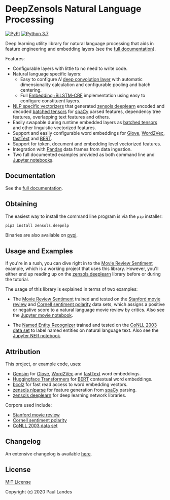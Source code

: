 # DeepZensols Natural Language Processing

[![PyPI][pypi-badge]][pypi-link]
[![Python 3.7][python37-badge]][python37-link]

Deep learning utility library for natural language processing that aids in
feature engineering and embedding layers (see the [full documentation]).

Features:
* Configurable layers with little to no need to write code.
* Natural language specific layers:
  * Easy to configure *N* [deep convolution layer] with automatic
    dimensionality calculation and configurable pooling and batch centering.
  * Full [Embedding+BiLSTM-CRF] implementation using easy to configure
	constituent layers.
* [NLP specific vectorizers] that generated [zensols deeplearn] encoded and
  decoded [batched tensors] for [spaCy] parsed features, dependency tree
  features, overlapping text features and others.
* Easily swapable during runtime embedded layers as [batched tensors] and other
  linguistic vectorized features.
* Support and easily configurable word embeddings for [Glove], [Word2Vec],
  [fastText] and [BERT].
* Support for token, document and embedding level vectorized features.
* Integration with [Pandas] data frames from data ingestion.
* Two full documented examples provided as both command line and [Jupyter
  notebooks](#usage-and-examples).


## Documentation

See the [full documentation].


## Obtaining

The easiest way to install the command line program is via the `pip` installer:
```bash
pip3 install zensols.deepnlp
```

Binaries are also available on [pypi].


## Usage and Examples

If you're in a rush, you can dive right in to the [Movie Review Sentiment]
example, which is a working project that uses this library.  However, you'll
either end up reading up on the [zensols deeplearn] library before or during
the tutorial.

The usage of this library is explained in terms of two examples:
* The [Movie Review Sentiment] trained and tested on the [Stanford movie
  review] and [Cornell sentiment polarity] data sets, which assigns a positive
  or negative score to a natural language movie review by critics.  Also see
  the [Jupyter movie notebook].

* The [Named Entity Recognizer] trained and tested on the [CoNLL 2003 data set]
  to label named entities on natural language text.  Also see the [Jupyter NER
  notebook].


## Attribution

This project, or example code, uses:
* [Gensim] for [Glove], [Word2Vec] and [fastText] word embeddings.
* [Huggingface Transformers] for [BERT] contextual word embeddings.
* [bcolz] for fast read access to word embedding vectors.
* [zensols nlparse] for feature generation from [spaCy] parsing.
* [zensols deeplearn] for deep learning network libraries.

Corpora used include:
* [Stanford movie review]
* [Cornell sentiment polarity]
* [CoNLL 2003 data set]


## Changelog

An extensive changelog is available [here](CHANGELOG.md).


## License

[MIT License](LICENSE.md)

Copyright (c) 2020 Paul Landes


<!-- links -->
[pypi]: https://pypi.org/project/zensols.deepnlp/
[pypi-link]: https://pypi.python.org/pypi/zensols.deepnlp
[pypi-badge]: https://img.shields.io/pypi/v/zensols.deepnlp.svg
[python37-badge]: https://img.shields.io/badge/python-3.7-blue.svg
[python37-link]: https://www.python.org/downloads/release/python-370

[Gensim]: https://radimrehurek.com/gensim/
[Huggingface Transformers]: https://huggingface.co
[Glove]: https://nlp.stanford.edu/projects/glove/
[Word2Vec]: https://code.google.com/archive/p/word2vec/
[fastText]: https://fasttext.cc
[BERT]: https://huggingface.co/transformers/model_doc/bert.html
[bcolz]: https://pypi.org/project/bcolz/
[spaCy]: https://spacy.io
[Pandas]: https://pandas.pydata.org

[Stanford movie review]: https://ai.stanford.edu/~amaas/data/sentiment/
[Cornell sentiment polarity]: https://www.cs.cornell.edu/people/pabo/movie-review-data/
[CoNLL 2003 data set]: https://www.clips.uantwerpen.be/conll2003/ner/

[zensols deeplearn]: https://github.com/plandes/deeplearn
[zensols nlparse]: https://github.com/plandes/nlparse

[full documentation]: https://plandes.github.io/deepnlp/index.html
[Movie Review Sentiment]: doc/movie-example.md
[Named Entity Recognizer]: doc/ner-example.md
[Embedding+BiLSTM-CRF]: doc/ner-example.html#bilstm-crf
[batched tensors]: https://plandes.github.io/deeplearn/doc/preprocess.html#batches
[deep convolution layer]: api/zensols.deepnlp.layer.html#zensols.deepnlp.layer.conv.DeepConvolution1d
[NLP specific vectorizers]: doc/vectorizers.md
[Jupyter NER notebook]: https://github.com/plandes/deepnlp/blob/master/example/ner/notebook/ner.ipynb
[Jupyter movie notebook]: https://github.com/plandes/deepnlp/blob/master/example/movie/notebook/movie.ipynb

